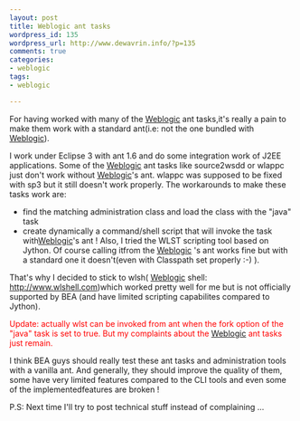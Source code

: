 ```yaml
--- 
layout: post
title: Weblogic ant tasks
wordpress_id: 135
wordpress_url: http://www.dewavrin.info/?p=135
comments: true
categories: 
- weblogic
tags:
- weblogic

---
```


For having worked with many of the [Weblogic](http://edocs.bea.com/wls/docs81/notes/issues.html "Known issues") ant tasks,it&#39;s really a pain to make them work with a standard ant(i.e: not the one bundled with [Weblogic](http://edocs.bea.com/wls/docs81/notes/issues.html "Known issues")).

I work under Eclipse 3 with ant 1.6 and do some integration work of J2EE applications. Some of the [Weblogic](http://edocs.bea.com/wls/docs81/notes/issues.html "Known issues") ant tasks like source2wsdd or wlappc just don&#39;t work without [Weblogic](http://edocs.bea.com/wls/docs81/notes/issues.html "Known issues")&#39;s ant. wlappc was supposed to be fixed with sp3 but it still doesn&#39;t work properly. The workarounds to make these tasks work are:
- find the matching administration class and load the class with the "java" task<br />
- create dynamically a command/shell script that will invoke the task with[Weblogic](http://edocs.bea.com/wls/docs81/notes/issues.html "Known issues")&#39;s ant !
Also, I tried the WLST scripting tool based on Jython. Of course calling itfrom the [Weblogic](http://edocs.bea.com/wls/docs81/notes/issues.html "Known issues") &#39;s ant works fine but with a standard one it doesn&#39;t(even with Classpath set properly :-) ).

That&#39;s why I decided to stick to wlsh( [Weblogic](http://edocs.bea.com/wls/docs81/notes/issues.html "Known issues") shell: http://www.wlshell.com)which worked pretty well for me but is not officially supported by BEA (and have limited scripting capabilites compared to Jython).

<span style="color:red">Update: actually wlst can be invoked from ant when the fork option of the "java" task is set to true. But my complaints about the [Weblogic](http://edocs.bea.com/wls/docs81/notes/issues.html "Known issues") ant tasks just remain.</span>

I think BEA guys should really test these ant tasks and administration tools with a vanilla ant. And generally, they should improve the quality of them, some have very limited features compared to the CLI tools and even some of the implementedfeatures are broken !

P.S: Next time I&#39;ll try to post technical stuff instead of complaining ...
